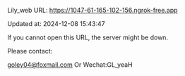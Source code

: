 Lily_web URL: https://1047-61-165-102-156.ngrok-free.app

Updated at: 2024-12-08 15:43:47

If you cannot open this URL, the server might be down.

Please contact: 

goley04@foxmail.com Or Wechat:GL_yeaH